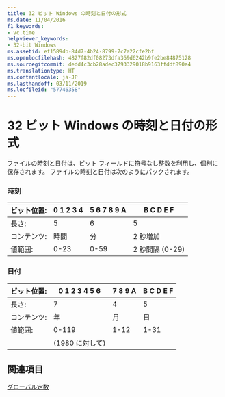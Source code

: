 ```yaml
---
title: 32 ビット Windows の時刻と日付の形式
ms.date: 11/04/2016
f1_keywords:
- vc.time
helpviewer_keywords:
- 32-bit Windows
ms.assetid: ef1589db-84d7-4b24-8799-7c7a22cfe2bf
ms.openlocfilehash: 4827f82df08273dfa369d6242b9fe2be84875128
ms.sourcegitcommit: dedd4c3cb28adec3793329018b9163ffddf890a4
ms.translationtype: HT
ms.contentlocale: ja-JP
ms.lasthandoff: 03/11/2019
ms.locfileid: "57746358"
---
```

# <a name="32-bit-windows-timedate-formats"></a>32 ビット Windows の時刻と日付の形式

ファイルの時刻と日付は、ビット フィールドに符号なし整数を利用し、個別に保存されます。 ファイルの時刻と日付は次のようにパックされます。

### <a name="time"></a>時刻

|ビット位置:|0   1   2   3   4|5   6   7   8   9   A|B   C   D   E   F|
|-------------------|-----------------------|---------------------------|-----------------------|
|長さ:|5|6|5|
|コンテンツ:|時間|分|2 秒増加|
|値範囲:|0-23|0-59|2 秒間隔 (0-29)|

### <a name="date"></a>日付

|ビット位置:|0   1   2   3   4   5   6|7   8   9   A|B   C   D   E   F|
|-------------------|-------------------------------|-------------------|-----------------------|
|長さ:|7|4|5|
|コンテンツ:|年|月|日|
|値範囲:|0-119|1-12|1-31|
||(1980 に対して)|||

## <a name="see-also"></a>関連項目

[グローバル定数](../c-runtime-library/global-constants.md)

